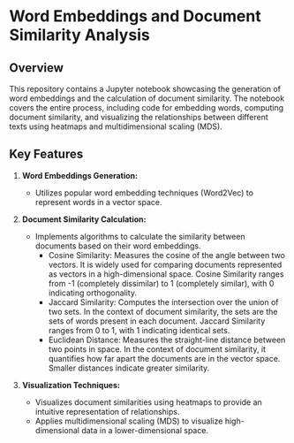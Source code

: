 # Word Embeddings and Document Similarity Analysis

## Overview
This repository contains a Jupyter notebook showcasing the generation of word embeddings and the calculation of document similarity. The notebook covers the entire process, including code for embedding words, computing document similarity, and visualizing the relationships between different texts using heatmaps and multidimensional scaling (MDS).

## Key Features
1. **Word Embeddings Generation:**
   - Utilizes popular word embedding techniques (Word2Vec) to represent words in a vector space.

2. **Document Similarity Calculation:**
   - Implements algorithms to calculate the similarity between documents based on their word embeddings.
     - Cosine Similarity: Measures the cosine of the angle between two vectors. It is widely
                          used for comparing documents represented as vectors in a high-dimensional space.
                          Cosine Similarity ranges from -1 (completely dissimilar) to 1 (completely similar), with 0
                          indicating orthogonality.
     - Jaccard Similarity: Computes the intersection over the union of two sets. In the context
                            of document similarity, the sets are the sets of words present in each document. Jaccard
                            Similarity ranges from 0 to 1, with 1 indicating identical sets.
     - Euclidean Distance: Measures the straight-line distance between two points in space.
                            In the context of document similarity, it quantifies how far apart the documents are in the
                            vector space. Smaller distances indicate greater similarity.
       

3. **Visualization Techniques:**
   - Visualizes document similarities using heatmaps to provide an intuitive representation of relationships.
   - Applies multidimensional scaling (MDS) to visualize high-dimensional data in a lower-dimensional space.
